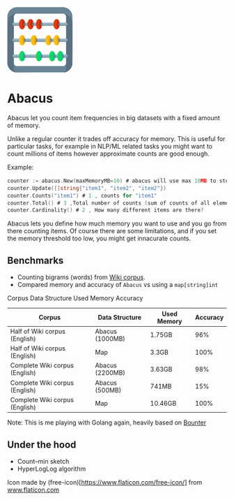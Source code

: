 <img src="https://raw.githubusercontent.com/dav009/abacus/master/199506.svg?sanitize=true"  width="150px" >

# Abacus

Abacus let you count item frequencies in big datasets with a fixed amount of memory.

Unlike a regular counter it trades off accuracy for memory.
This is useful for particular tasks, for example in NLP/ML related tasks you might want to count millions of items
however approximate counts are good enough.

Example:

```go
counter := abacus.New(maxMemoryMB=10) # abacus will use max 10MB to store your counts
counter.Update([]string{"item1", "item2", "item2"})
counter.Counts("item1") # 1 , counts for "item1"
counter.Total() # 3 ,Total number of counts (sum of counts of all elements)
counter.Cardinality() # 2 , How many different items are there?
```

Abacus lets you define how much memory you want to use and you go from there counting items.
Of course there are some limitations, and if you set the memory threshold too low, you might get innacurate counts.

## Benchmarks

- Counting bigrams (words) from [Wiki corpus](http://www.cs.upc.edu/~nlp/wikicorpus/).
- Compared memory and accuracy of `Abacus` vs using a `map[string]int`


Corpus Data Structure Used Memory Accuracy

| Corpus  | Data Structure  | Used Memory     | Accuracy  |
|---------|-----------------|-----------------|-----------|
| Half of Wiki corpus (English)   | Abacus (1000MB) |  1.75GB    | 96%  |
| Half of Wiki corpus (English)   | Map       |  3.3GB    | 100%  |
| Complete Wiki corpus (English)  | Abacus (2200MB) |  3.63GB    | 98%  |
| Complete Wiki corpus (English)  | Abacus (500MB) |   741MB   | 15%  |
| Complete Wiki corpus (English)  | Map       |  10.46GB    | 100%  |

Note: This is me playing with Golang again, heavily based on [Bounter](https://github.com/RaRe-Technologies/bounter)




## Under the hood

- Count–min sketch
- HyperLogLog algorithm 


Icon made by (free-icon)[https://www.flaticon.com/free-icon/] from www.flaticon.com 
